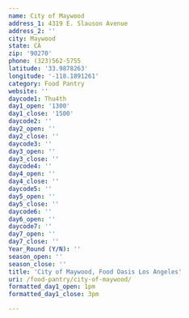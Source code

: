 ```yaml
---
name: City of Maywood
address_1: 4319 E. Slauson Avenue
address_2: ''
city: Maywood
state: CA
zip: '90270'
phone: (323)562-5755
latitude: '33.9878263'
longitude: '-118.1891261'
category: Food Pantry
website: ''
daycode1: Thu4th
day1_open: '1300'
day1_close: '1500'
daycode2: ''
day2_open: ''
day2_close: ''
daycode3: ''
day3_open: ''
day3_close: ''
daycode4: ''
day4_open: ''
day4_close: ''
daycode5: ''
day5_open: ''
day5_close: ''
daycode6: ''
day6_open: ''
daycode7: ''
day7_open: ''
day7_close: ''
Year_Round (Y/N): ''
season_open: ''
season_close: ''
title: 'City of Maywood, Food Oasis Los Angeles'
uri: /food-pantry/city-of-maywood/
formatted_day1_open: 1pm
formatted_day1_close: 3pm

---
```

